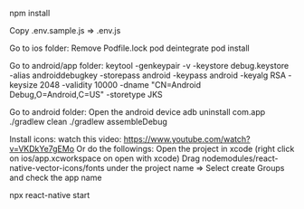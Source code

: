 npm install

Copy .env.sample.js => .env.js

Go to ios folder:
Remove Podfile.lock
pod deintegrate
pod install

Go to android/app folder:
keytool -genkeypair -v -keystore debug.keystore -alias androiddebugkey -storepass android -keypass android -keyalg RSA -keysize 2048 -validity 10000 -dname "CN=Android Debug,O=Android,C=US" -storetype JKS

Go to android folder:
Open the android device
adb uninstall com.app
./gradlew clean
./gradlew assembleDebug

Install icons: watch this video: https://www.youtube.com/watch?v=VKDkYe7gEMo
Or do the followings:
Open the project in xcode (right click on ios/app.xcworkspace on open with xcode)
Drag nodemodules/react-native-vector-icons/fonts under the project name =>
Select create Groups and check the app name

npx react-native start
